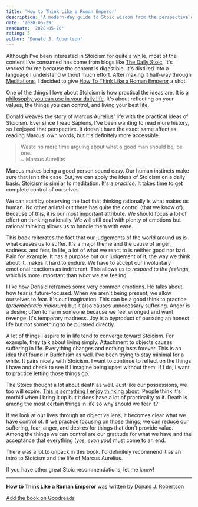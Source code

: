 ```yaml
---
title: 'How to Think Like a Roman Emperor'
description: 'A modern-day guide to Stoic wisdom from the perspective of Marcus Aurelius.'
date: '2020-06-29'
readDate: '2020-05-20'
rating: 5
author: 'Donald J. Robertson'
---
```


Although I've been interested in Stoicism for quite a while, most of the content I've consumed has come from blogs like [The Daily Stoic](https://dailystoic.com/). It's worked for me because the content is digestible. It's distilled into a language I understand without much effort. After making it half-way through [Meditations](https://www.goodreads.com/book/show/30659.Meditations), I decided to give [How To Think Like a Roman Emperor](https://www.goodreads.com/book/show/39863499-how-to-think-like-a-roman-emperor) a shot.

One of the things I love about Stoicism is how practical the ideas are. It is [a philosophy you can use in your daily life](https://ryanholiday.net/stoicism-a-practical-philosophy-you-can-actually-use/). It's about reflecting on your values, the things you can control, and living your best life.

Donald weaves the story of Marcus Aurelius' life with the practical ideas of Stoicism. Ever since I read Sapiens, I've been wanting to read more history, so I enjoyed that perspective. It doesn't have the exact same affect as reading Marcus' own words, but it's definitely more accessible.

> Waste no more time arguing about what a good man should be; be one. </br> ~ Marcus Aurelius

Marcus makes being a good person sound easy. Our human instincts make sure that isn't the case. But, we can apply the ideas of Stoicism on a daily basis. Stoicism is similar to meditation. It's a _practice_. It takes time to get complete control of ourselves.

We can start by observing the fact that thinking rationally is what makes us human. No other animal out there has quite the control (that we know of). Because of this, it is our most important attribute. We should focus a lot of effort on thinking rationally. We will still deal with plenty of emotions but rational thinking allows us to handle them with ease.

This book reiterates the fact that our judgements of the world around us is what causes us to suffer. It's a major theme and the cause of anger, sadness, and fear. In life, a lot of what we react to is neither good nor bad. Pain for example. It has a purpose but our judgement of it, the way we think about it, makes it hard to endure. We have to accept our involuntary emotional reactions as indifferent. This allows us to _respond to the feelings_, which is more important than _what_ we are feeling.

I like how Donald reframes some very common emotions. He talks about how fear is future-focused. When we aren't being present, we allow ourselves to fear. It's our imagination. This can be a good think to practice (_praemeditatio malorum_) but it also causes unnecessary suffering. Anger is a desire; often to harm someone because we feel wronged and want revenge.  It's temporary madness. Joy is a byproduct of pursuing an honest life but not something to be pursued directly.

A lot of things I aspire to in life tend to converge toward Stoicism. For example, they talk about living simply. Attachment to objects causes suffering in life. Everything changes and nothing lasts forever. This is an idea that found in Buddhism as well. I've been trying to stay minimal for a while. It pairs nicely with Stoicism. I want to continue to reflect on the things I have and check to see if I imagine being upset without them. If I do, I want to practice letting those things go.

The Stoics thought a lot about death as well. Just like our possessions, we too will expire. [This is something I enjoy thinking about](/life). People think it's morbid when I bring it up but it does have a lot of practicality to it. Death is among the most certain things in life so why should we fear it?

If we look at our lives through an objective lens, it becomes clear what we have control of. If we practice focusing on those things, we can reduce our suffering, fear, anger, and desires for things that don't provide value. Among the things we can control are our gratitude for what we have and the acceptance that everything (_yes, even you_) must come to an end.

There was a lot to unpack in this book. I'd definitely recommend it as an intro to Stoicism and the life of Marcus Aurelius.

If you have other great Stoic recommendations, let me know!

---

<footer>

**How to Think Like a Roman Emperor** was written by [Donald J. Robertson](https://twitter.com/DonJRobertson)

[Add the book on Goodreads](https://www.goodreads.com/book/show/39863499-how-to-think-like-a-roman-emperor)

</footer>